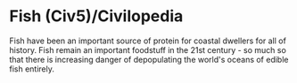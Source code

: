 # Fish (Civ5)/Civilopedia

Fish have been an important source of protein for coastal dwellers for all of history. Fish remain an important foodstuff in the 21st century - so much so that there is increasing danger of depopulating the world's oceans of edible fish entirely.